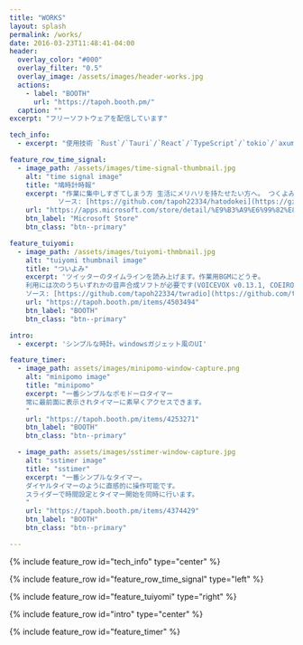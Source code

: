 ```yaml
---
title: "WORKS"
layout: splash
permalink: /works/
date: 2016-03-23T11:48:41-04:00
header:
  overlay_color: "#000"
  overlay_filter: "0.5"
  overlay_image: /assets/images/header-works.jpg
  actions:
    - label: "BOOTH"
      url: "https://tapoh.booth.pm/"
  caption: ""
excerpt: "フリーソフトウェアを配信しています"

tech_info: 
  - excerpt: "使用技術 `Rust`/`Tauri`/`React`/`TypeScript`/`tokio`/`axum`/`OAuth2` "

feature_row_time_signal:
  - image_path: /assets/images/time-signal-thumbnail.jpg
    alt: "time signal image"
    title: "鳩時計時報"
    excerpt: "作業に集中しすぎてしまう方 生活にメリハリを持たせたい方へ。 つくよみちゃんたちが読み上げるシンプルな時報アプリ。 一時間ごとに時間を読み上げます。 声は選択することが可能です。<br>
            ソース: [https://github.com/tapoh22334/hatodokei](https://github.com/tapoh22334/hatodokei)"
    url: "https://apps.microsoft.com/store/detail/%E9%B3%A9%E6%99%82%E8%A8%88%E6%99%82%E5%A0%B1/XPFNZ9XWM970FJ?ocid=pdpshare"
    btn_label: "Microsoft Store"
    btn_class: "btn--primary"

feature_tuiyomi:
  - image_path: /assets/images/tuiyomi-thmbnail.jpg
    alt: "tuiyomi thumbnail image"
    title: "ついよみ"
    excerpt: 'ツイッターのタイムラインを読み上げます。作業用BGMにどうぞ。
    利用には次のうちいずれかの音声合成ソフトが必要です(VOICEVOX v0.13.1, COEIROINK v1.6.0, LMROID v1.3, SHAREVOX v0.1.7, ITVOICE v1.0.1)<br>
    ソース: [https://github.com/tapoh22334/twradio](https://github.com/tapoh22334/twradio)'
    url: "https://tapoh.booth.pm/items/4503494"
    btn_label: "BOOTH"
    btn_class: "btn--primary"

intro: 
  - excerpt: 'シンプルな時計。windowsガジェット風のUI'

feature_timer:
  - image_path: assets/images/minipomo-window-capture.png
    alt: "minipomo image"
    title: "minipomo"
    excerpt: "一番シンプルなポモドーロタイマー
    常に最前面に表示されタイマーに素早くアクセスできます。
    "
    url: "https://tapoh.booth.pm/items/4253271"
    btn_label: "BOOTH"
    btn_class: "btn--primary"

  - image_path: assets/images/sstimer-window-capture.jpg
    alt: "sstimer image"
    title: "sstimer"
    excerpt: "一番シンプルなタイマー。
    ダイヤルタイマーのように直感的に操作可能です。
    スライダーで時間設定とタイマー開始を同時に行います。
    "
    url: "https://tapoh.booth.pm/items/4374429"
    btn_label: "BOOTH"
    btn_class: "btn--primary"

---
```


{% include feature_row id="tech_info" type="center" %}

{% include feature_row id="feature_row_time_signal" type="left" %}

{% include feature_row id="feature_tuiyomi" type="right" %}

{% include feature_row id="intro" type="center" %}

{% include feature_row id="feature_timer" %}

